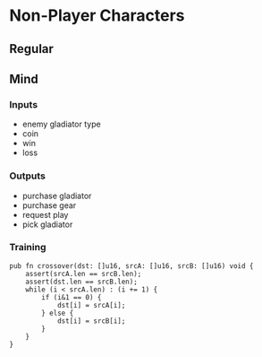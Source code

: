 Non-Player Characters
=====================

Regular
-------

Mind
----

### Inputs

- enemy gladiator type
- coin
- win
- loss

### Outputs

- purchase gladiator
- purchase gear
- request play
- pick gladiator

### Training

```
pub fn crossover(dst: []u16, srcA: []u16, srcB: []u16) void {
    assert(srcA.len == srcB.len);
    assert(dst.len == srcB.len);
    while (i < srcA.len) : (i += 1) {
        if (i&1 == 0) {
            dst[i] = srcA[i];
        } else {
            dst[i] = srcB[i];
        }
    }
}
```
